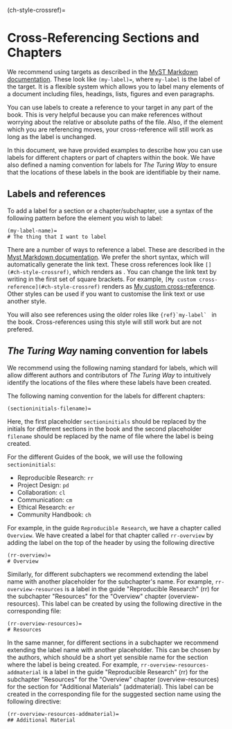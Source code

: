 (ch-style-crossref)=

# Cross-Referencing Sections and Chapters

We recommend using targets as described in the [MyST Markdown documentation](https://mystmd.org/guide/cross-references#targets-and-labels-for-referencing).
These look like `(my-label)=`, where `my-label` is the label of the target.
It is a flexible system which allows you to label many elements of a document including files, headings, lists, figures and even paragraphs.

You can use labels to create a reference to your target in any part of the book.
This is very helpful because you can make references without worrying about the relative or absolute paths of the file.
Also, if the element which you are referencing moves, your cross-reference will still work as long as the label is unchanged.

In this document, we have provided examples to describe how you can use labels for different chapters or part of chapters within the book.
We have also defined a naming convention for labels for _The Turing Way_ to ensure that the locations of these labels in the book are identifiable by their name.

## Labels and references

To add a label for a section or a chapter/subchapter, use a syntax of the following pattern before the element you wish to label:

```
(my-label-name)=
# The thing that I want to label
```

There are a number of ways to reference a label.
These are described in the [Myst Markdown documentation](https://mystmd.org/guide/cross-references#reference-syntax).
We prefer the short syntax, which will automatically generate the link text.
These cross references look like `[](#ch-style-crossref)`, which renders as [](#ch-style-crossref).
You can change the link text by writing in the first set of square brackets.
For example, `[My custom cross-reference](#ch-style-crossref)` renders as [My custom cross-reference](#ch-style-crossref).
Other styles can be used if you want to customise the link text or use another style.

You will also see references using the older roles like ``{ref}`my-label` `` in the book.
Cross-references using this style will still work but are not prefered.

## _The Turing Way_ naming convention for labels

We recommend using the following naming standard for labels, which will allow different authors and contributors of _The Turing Way_ to intuitively identify the locations of the files where these labels have been created.

The following naming convention for the labels for different chapters:

```
(sectioninitials-filename)=
```

Here, the first placeholder `sectioninitials` should be replaced by the initials for different sections in the book and the second placeholder `filename` should be replaced by the name of file where the label is being created.

For the different Guides of the book, we will use the following `sectioninitials`:

- Reproducible Research: `rr`
- Project Design: `pd`
- Collaboration: `cl`
- Communication: `cm`
- Ethical Research: `er`
- Community Handbook: `ch`

For example, in the guide `Reproducible Research`, we have a chapter called `Overview`.
We have created a label for that chapter called `rr-overview` by adding the label on the top of the header by using the following directive

```
(rr-overview)=
# Overview
```

Similarly, for different subchapters we recommend extending the label name with another placeholder for the subchapter's name.
For example, `rr-overview-resources` is a label in the guide "Reproducible Research" (rr) for the subchapter "Resources" for the "Overview" chapter (overview-resources).
This label can be created by using the following directive in the corresponding file:

```
(rr-overview-resources)=
# Resources
```

In the same manner, for different sections in a subchapter we recommend extending the label name with another placeholder.
This can be chosen by the authors, which should be a short yet sensible name for the section where the label is being created.
For example, `rr-overview-resources-addmaterial` is a label in the guide "Reproducible Research" (rr) for the subchapter "Resources" for the "Overview" chapter (overview-resources) for the section for "Additional Materials" (addmaterial).
This label can be created in the corresponding file for the suggested section name using the following directive:

```
(rr-overview-resources-addmaterial)=
## Additional Material
```
